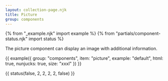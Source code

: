 ```yaml
---
layout: collection-page.njk
title: Picture
group: components
---
```


{% from "_example.njk" import example %}
{% from "partials/component-status.njk" import status %}

The picture component can display an image with additional information.

{{ example({ group: "components", item: "picture", example: "default", html: true, nunjucks: true, size: "xxxl" }) }}

{{ status(false, 2, 2, 2, 2, false) }}

